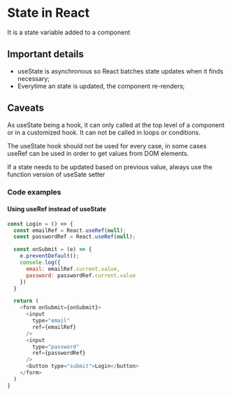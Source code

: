 # State in React
It is a state variable added to a component

## Important details
 - useState is asynchronous so React batches state updates when it finds necessary;
 - Everytime an state is updated, the component re-renders;

## Caveats
As useState being a hook, it can only called at the top level of a component or in a customized hook.
It can not be called in loops or conditions.

The useState hook should not be used for every case, in some cases useRef can be used in order to get values from DOM elements.

If a state needs to be updated based on previous value, always use the function version of useSate setter

### Code examples

#### Using useRef instead of useState

````Javascript
const Login = () => {
  const emailRef = React.useRef(null);
  const passwordRef = React.useRef(null);

  const onSubmit = (e) => {
    e.preventDefault();
    console.log({
      email: emailRef.current.value,
      password: passwordRef.current.value
    })
  }

  return (
    <form onSubmit={onSubmit}>
      <input
        type="email"
        ref={emailRef}
      />
      <input
        type="password"
        ref={passwordRef}
      />
      <button type="submit">Login</button>
    </form>
  )
}
    
````